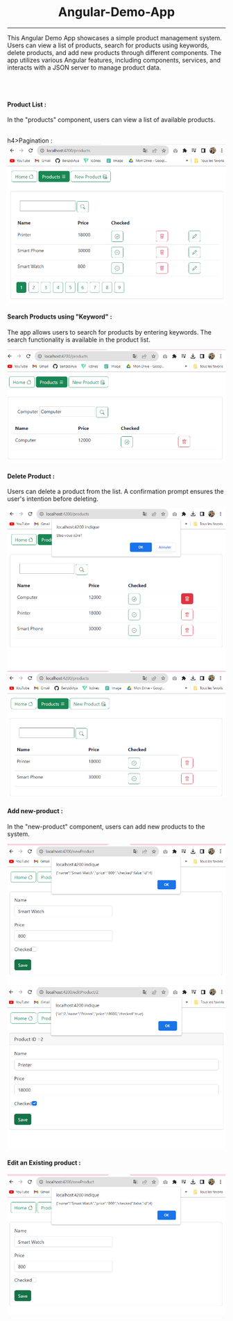 <h1 align="center">Angular-Demo-App</h1>
<hr>
<p>This Angular Demo App showcases a simple product management system. Users can view a list of products, search for products using keywords, delete products, and add new products through different components. The app utilizes various Angular features, including components, services, and interacts with a JSON server to manage product data.
</p>
<br>
<br>
<h4>Product List :</h4>
<p>In the "products" component, users can view a list of available products.</p>
<img src="captures/listProd.PNG" alt="">
<br>
h4>Pagination :</h4>
<img src="captures/pagination.png" alt="">
<br>
<h4>Search Products using "Keyword" :</h4>
<p>The app allows users to search for products by entering keywords. The search functionality is available in the product list.</p>
<img src="captures/searchProd.png" alt="">
<br>
<h4>Delete Product :</h4>
<p>Users can delete a product from the list. A confirmation prompt ensures the user's intention before deleting.</p>
<img src="captures/deleteConfirm.png" alt="">
<img src="captures/delete.png" alt="">
<br>
<h4>Add new-product :</h4>
<p>In the "new-product" component, users can add new products to the system.</p>
<img src="captures/addP.PNG" alt="">
<br>
<img src="captures/EditP.png" alt="">
<br>
<h4>Edit an Existing product :</h4>
<img src="captures/addP.PNG" alt="">
<br>
